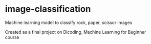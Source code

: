 # image-classification
Machine learning model to classify rock, paper, scissor images

Created as a final project on Dicoding, Machine Learning for Beginner course
